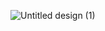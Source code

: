 ![Untitled design (1)](https://github.com/user-attachments/assets/59cabf7d-93dd-4149-aeb8-99720cd159c1)
